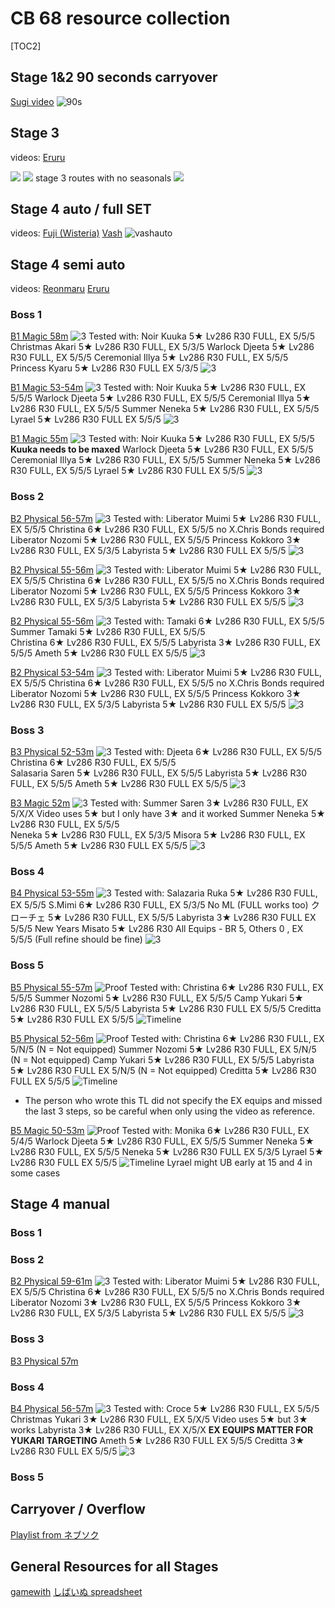 # CB 68 resource collection
 [TOC2] 
## Stage 1&2 90 seconds carryover
[Sugi video](https://www.youtube.com/watch?v=a_4uA-mGnLE)
![90s](https://pomf2.lain.la/f/qbhv0ntr.png)

## Stage 3
videos:
[Eruru](https://www.youtube.com/watch?v=Cvjxjtlp_E0)

![](https://pomf2.lain.la/f/aloqk36k.png)
![](https://pbs.twimg.com/media/F9NgBwcbIAAAwhs?format=jpg&name=large)
stage 3 routes with no seasonals
![](https://pbs.twimg.com/media/F9HfGsKaEAArUcm?format=jpg&name=4096x4096)

## Stage 4 auto / full SET
videos:
[Fuji (Wisteria)](https://www.youtube.com/watch?v=e_3Q-15H6vg)
[Vash](https://youtu.be/XZ6tVvgw3J8)
![vashauto](https://pomf2.lain.la/f/a59ecxs.png)

## Stage 4 semi auto
videos:
[Reonmaru](https://www.youtube.com/watch?v=Ik3D_SvU0uw)
[Eruru](https://www.youtube.com/watch?v=OkuOH9SuQ6c)

### Boss 1
[B1 Magic 58m](https://twitter.com/QKkjs064lJ9RDhi/status/1717158053701927259?s=20)
![3](https://pomf2.lain.la/f/txv8lr97.png)
Tested with:
Noir Kuuka 5★ Lv286 R30 FULL, EX 5/5/5
Christmas Akari 5★ Lv286 R30 FULL, EX 5/3/5
Warlock Djeeta 5★ Lv286 R30 FULL, EX 5/5/5
Ceremonial Illya 5★ Lv286 R30 FULL, EX 5/5/5
Princess Kyaru 5★ Lv286 R30 FULL EX 5/3/5
![3](https://pomf2.lain.la/f/ot837to.png)

[B1 Magic 53-54m](https://www.youtube.com/watch?v=2Uh4KlFPwPQ)
![3](https://pomf2.lain.la/f/t9h5y79p.png)
Tested with:
Noir Kuuka 5★ Lv286 R30 FULL, EX 5/5/5
Warlock Djeeta 5★ Lv286 R30 FULL, EX 5/5/5
Ceremonial Illya 5★ Lv286 R30 FULL, EX 5/5/5
Summer Neneka 5★ Lv286 R30 FULL, EX 5/5/5
Lyrael 5★ Lv286 R30 FULL EX 5/5/5
![3](https://pomf2.lain.la/f/zrpxzzd.png)

[B1 Magic 55m](https://www.youtube.com/watch?v=O50QRr-B-V8)
![3](https://pomf2.lain.la/f/qqpppk0g.png)
Tested with:
Noir Kuuka 5★ Lv286 R30 FULL, EX 5/5/5 **Kuuka needs to be maxed**
Warlock Djeeta 5★ Lv286 R30 FULL, EX 5/5/5
Ceremonial Illya 5★ Lv286 R30 FULL, EX 5/5/5
Summer Neneka 5★ Lv286 R30 FULL, EX 5/5/5
Lyrael 5★ Lv286 R30 FULL EX 5/5/5
![3](https://pomf2.lain.la/f/53pi34l6.png)
### Boss 2
[B2 Physical 56-57m](https://youtu.be/ES45e_KnXMg)
![3](https://pomf2.lain.la/f/la25d7hc.png)
Tested with:
Liberator Muimi 5★ Lv286 R30 FULL, EX 5/5/5 
Christina 6★ Lv286 R30 FULL, EX 5/5/5  no X.Chris Bonds required
Liberator Nozomi 5★ Lv286 R30 FULL, EX 5/5/5
Princess Kokkoro 3★ Lv286 R30 FULL, EX 5/3/5
Labyrista 5★ Lv286 R30 FULL EX 5/5/5
![3](https://pomf2.lain.la/f/1w9tevrc.png)

[B2 Physical 55-56m](https://www.youtube.com/watch?v=71u5V8HTixM)
![3](https://pomf2.lain.la/f/fev8w7q7.png)
Tested with:
Liberator Muimi 5★ Lv286 R30 FULL, EX 5/5/5 
Christina 6★ Lv286 R30 FULL, EX 5/5/5  no X.Chris Bonds required
Liberator Nozomi 5★ Lv286 R30 FULL, EX 5/5/5
Princess Kokkoro 3★ Lv286 R30 FULL, EX 5/3/5
Labyrista 5★ Lv286 R30 FULL EX 5/5/5
![3](https://pomf2.lain.la/f/hh0xi8ng.png)

[B2 Physical 55-56m](https://www.youtube.com/watch?v=w1brhHC1cJk)
![3](https://pomf2.lain.la/f/2wslqhfs.png)
Tested with:
Tamaki 6★ Lv286 R30 FULL, EX 5/5/5 
Summer Tamaki 5★ Lv286 R30 FULL, EX 5/5/5  
Christina 6★ Lv286 R30 FULL, EX 5/5/5
Labyrista 3★ Lv286 R30 FULL, EX 5/5/5
Ameth 5★ Lv286 R30 FULL EX 5/5/5
![3](https://pomf2.lain.la/f/cart92sy.png)

[B2 Physical 53-54m](https://www.youtube.com/watch?v=J6PLNeU5BLA)
![3](https://pomf2.lain.la/f/hmo3urz3.png)
Tested with:
Liberator Muimi 5★ Lv286 R30 FULL, EX 5/5/5 
Christina 6★ Lv286 R30 FULL, EX 5/5/5  no X.Chris Bonds required
Liberator Nozomi 5★ Lv286 R30 FULL, EX 5/5/5
Princess Kokkoro 3★ Lv286 R30 FULL, EX 5/3/5
Labyrista 5★ Lv286 R30 FULL EX 5/5/5
![3](https://pomf2.lain.la/f/kon1hwlr.png)
### Boss 3
[B3 Physical 52-53m](https://www.youtube.com/watch?v=FXAwYHYwhF4)
![3](https://pomf2.lain.la/f/asz9q7qo.png)
Tested with:
Djeeta 6★ Lv286 R30 FULL, EX 5/5/5 
Christina 6★ Lv286 R30 FULL, EX 5/5/5  
Salasaria Saren 5★ Lv286 R30 FULL, EX 5/5/5
Labyrista 5★ Lv286 R30 FULL, EX 5/5/5
Ameth 5★ Lv286 R30 FULL EX 5/5/5
![3](https://pomf2.lain.la/f/rkwp0lo4.png)

[B3 Magic 52m](https://www.youtube.com/watch?v=enpjHBx6bdc)
![3](https://pomf2.lain.la/f/es9fpft8.png)
Tested with:
Summer Saren 3★ Lv286 R30 FULL, EX 5/X/X Video uses 5★ but I only have 3★ and it worked
Summer Neneka 5★ Lv286 R30 FULL, EX 5/5/5  
Neneka 5★ Lv286 R30 FULL, EX 5/3/5
Misora 5★ Lv286 R30 FULL, EX 5/5/5
Ameth 5★ Lv286 R30 FULL EX 5/5/5
![3](https://pomf2.lain.la/f/adfqjd.png)

### Boss 4
[B4 Physical 53-55m](https://www.youtube.com/watch?v=7rJAzTZoyTU)
![3](https://pomf2.lain.la/f/l7a3g0hy.png)
Tested with:
Salazaria Ruka 5★ Lv286 R30 FULL, EX 5/5/5 
S.Mimi 6★ Lv286 R30 FULL, EX 5/3/5  No ML (FULL works too)
クローチェ 5★ Lv286 R30 FULL, EX 5/5/5
Labyrista 3★ Lv286 R30 FULL EX 5/5/5
New Years Misato 5★ Lv286 R30 All Equips - BR 5, Others 0 , EX 5/5/5 (Full refine should be fine) 
![3](https://pomf2.lain.la/f/f82j2mb2.png)

### Boss 5
[B5 Physical 55-57m](https://www.youtube.com/watch?v=II0R07YdFVU)
![Proof](https://pomf2.lain.la/f/6szj5emm.png)
Tested with:
Christina 6★ Lv286 R30 FULL, EX 5/5/5
Summer Nozomi 5★ Lv286 R30 FULL, EX 5/5/5 
Camp Yukari 5★ Lv286 R30 FULL, EX 5/5/5 
Labyrista 5★ Lv286 R30 FULL EX 5/5/5 
Creditta 5★ Lv286 R30 FULL EX 5/5/5 
![Timeline](https://pomf2.lain.la/f/s74k1h3s.png)

[B5 Physical 52-56m](https://www.youtube.com/watch?v=qvkiLU3VWHw)
![Proof](https://pomf2.lain.la/f/yz26twbr.png)
Tested with:
Christina 6★ Lv286 R30 FULL, EX 5/N/5 (N = Not equipped)
Summer Nozomi 5★ Lv286 R30 FULL, EX 5/N/5  (N = Not equipped)
Camp Yukari 5★ Lv286 R30 FULL, EX 5/5/5 
Labyrista 5★ Lv286 R30 FULL EX 5/N/5 (N = Not equipped)
Creditta 5★ Lv286 R30 FULL EX 5/5/5 
![Timeline](https://pomf2.lain.la/f/lcmqn9i2.png)
* The person who wrote this TL did not specify the EX equips and missed the last 3 steps, so be careful when only using the video as reference. 

[B5 Magic 50-53m](https://www.youtube.com/watch?v=JldzBqMdVMU)
![Proof](https://pomf2.lain.la/f/8w4914bd.png)
Tested with:
Monika 6★ Lv286 R30 FULL, EX 5/4/5 
Warlock Djeeta 5★ Lv286 R30 FULL, EX 5/5/5 
Summer Neneka 5★ Lv286 R30 FULL, EX 5/5/5 
Neneka 5★ Lv286 R30 FULL EX 5/3/5 
Lyrael 5★ Lv286 R30 FULL EX 5/5/5 
![Timeline](https://pomf2.lain.la/f/kfhzmgt3.png)
Lyrael might UB early at 15 and 4 in some cases

## Stage 4 manual
### Boss 1

### Boss 2
[B2 Physical 59-61m](https://www.youtube.com/watch?v=oz0QfIcftys)
![3](https://pomf2.lain.la/f/8a964ptr.png)
Tested with:
Liberator Muimi 5★ Lv286 R30 FULL, EX 5/5/5 
Christina 6★ Lv286 R30 FULL, EX 5/5/5  no X.Chris Bonds required
Liberator Nozomi 3★ Lv286 R30 FULL, EX 5/5/5
Princess Kokkoro 3★ Lv286 R30 FULL, EX 5/3/5
Labyrista 5★ Lv286 R30 FULL EX 5/5/5
![3](https://pomf2.lain.la/f/fek3pwpv.png)


### Boss 3
[B3 Physical 57m](https://youtu.be/qL9yhUUpycw)

### Boss 4
[B4 Physical 56-57m](https://www.youtube.com/watch?v=PUwiNC1Q_UE)
![3](https://pomf2.lain.la/f/niqm9sfd.png)
Tested with:
Croce 5★ Lv286 R30 FULL, EX 5/5/5 
Christmas Yukari 3★ Lv286 R30 FULL, EX 5/X/5  Video uses 5★ but 3★ works
Labyrista 3★ Lv286 R30 FULL, EX X/5/X  **EX EQUIPS MATTER FOR YUKARI TARGETING**
Ameth 5★ Lv286 R30 FULL EX 5/5/5
Creditta 3★ Lv286 R30 FULL EX 5/5/5 
![3](https://pomf2.lain.la/f/gevfk1f.png)

### Boss 5

## Carryover / Overflow
[Playlist from ネブソク](https://www.youtube.com/watch?v=KyVDCYkgwaM&list=PLZmWQnJpjP3WYEaDZfs7jmjcPq_P7li0z)

## General Resources for all Stages
[gamewith](https://gamewith.jp/pricone-re/article/show/422922)
[しばいぬ spreadsheet](https://docs.google.com/spreadsheets/d/1pMXrI3Rk8UIhQt5yjHAIn0NXd72LfGWTWapXmEgj17s/edit#gid=790984515)
